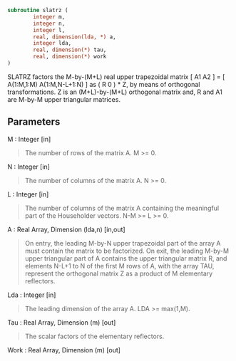 ```fortran
subroutine slatrz (
		integer m,
		integer n,
		integer l,
		real, dimension(lda, *) a,
		integer lda,
		real, dimension(*) tau,
		real, dimension(*) work
)
```

 SLATRZ factors the M-by-(M+L) real upper trapezoidal matrix
 [ A1 A2 ] = [ A(1:M,1:M) A(1:M,N-L+1:N) ] as ( R  0 ) * Z, by means
 of orthogonal transformations.  Z is an (M+L)-by-(M+L) orthogonal
 matrix and, R and A1 are M-by-M upper triangular matrices.

## Parameters
M : Integer [in]
> The number of rows of the matrix A.  M >= 0.

N : Integer [in]
> The number of columns of the matrix A.  N >= 0.

L : Integer [in]
> The number of columns of the matrix A containing the
> meaningful part of the Householder vectors. N-M >= L >= 0.

A : Real Array, Dimension (lda,n) [in,out]
> On entry, the leading M-by-N upper trapezoidal part of the
> array A must contain the matrix to be factorized.
> On exit, the leading M-by-M upper triangular part of A
> contains the upper triangular matrix R, and elements N-L+1 to
> N of the first M rows of A, with the array TAU, represent the
> orthogonal matrix Z as a product of M elementary reflectors.

Lda : Integer [in]
> The leading dimension of the array A.  LDA >= max(1,M).

Tau : Real Array, Dimension (m) [out]
> The scalar factors of the elementary reflectors.

Work : Real Array, Dimension (m) [out]

